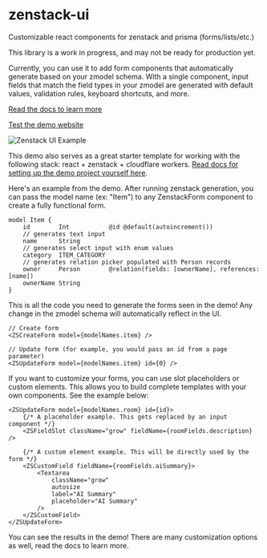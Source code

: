 # zenstack-ui

Customizable react components for zenstack and prisma (forms/lists/etc.)

This library is a work in progress, and may not be ready for production yet.

Currently, you can use it to add form components that automatically generate based on your zmodel schema. With a single component, input fields that match the field types in your zmodel are generated with default values, validation rules, keyboard shortcuts, and more.

[Read the docs to learn more](https://kirankunigiri.notion.site/zenstack-ui-docs-13be451fa71180c7b446ea03eb6e02f6)

[Test the demo website](https://zenstack-ui-demo.kirankunigiri.com)

![Zenstack UI Example](https://i.imgur.com/XwkhmDe.png)

This demo also serves as a great starter template for working with the following stack: react + zenstack + cloudflare workers. [Read docs for setting up the demo project yourself here](https://kirankunigiri.notion.site/Demo-Setup-13ce451fa71180378d97db65566cf357).

Here's an example from the demo. After running zenstack generation, you can pass the model name (ex: "Item") to any ZenstackForm component to create a fully functional form.

```prisma
model Item {
	id        Int           @id @default(autoincrement())
	// generates text input
	name      String
	// generates select input with enum values
	category  ITEM_CATEGORY
	// generates relation picker populated with Person records
	owner     Person        @relation(fields: [ownerName], references: [name])
	ownerName String
}
```

This is all the code you need to generate the forms seen in the demo! Any change in the zmodel schema will automatically reflect in the UI.

```tsx
// Create form
<ZSCreateForm model={modelNames.item} />

// Update form (for example, you would pass an id from a page parameter)
<ZSUpdateForm model={modelNames.item} id={0} />
```

If you want to customize your forms, you can use slot placeholders or custom elements. This allows you to build complete templates with your own components. See the example below:
```tsx
<ZSUpdateForm model={modelNames.room} id={id}>
	{/* A placeholder example. This gets replaced by an input component */}
	<ZSFieldSlot className="grow" fieldName={roomFields.description} />

	{/* A custom element example. This will be directly used by the form */}
	<ZSCustomField fieldName={roomFields.aiSummary}>
		<Textarea
			className="grow"
			autosize
			label="AI Summary"
			placeholder="AI Summary"
		/>
	</ZSCustomField>
</ZSUpdateForm>
```

You can see the results in the demo! There are many customization options as well, read the docs to learn more.
